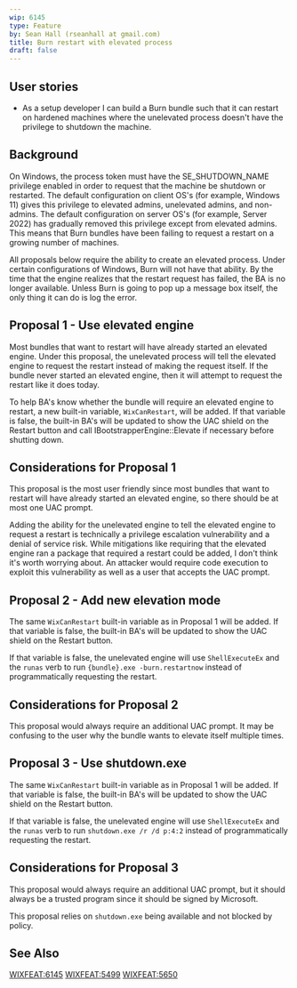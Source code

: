 ```yaml
---
wip: 6145
type: Feature
by: Sean Hall (rseanhall at gmail.com)
title: Burn restart with elevated process
draft: false
---
```


## User stories

* As a setup developer I can build a Burn bundle such that it can restart on hardened machines where the unelevated process doesn't have the privilege to shutdown the machine.


## Background

On Windows, the process token must have the SE_SHUTDOWN_NAME privilege enabled in order to request that the machine be shutdown or restarted.
The default configuration on client OS's (for example, Windows 11) gives this privilege to elevated admins, unelevated admins, and non-admins.
The default configuration on server OS's (for example, Server 2022) has gradually removed this privilege except from elevated admins.
This means that Burn bundles have been failing to request a restart on a growing number of machines.

All proposals below require the ability to create an elevated process.
Under certain configurations of Windows, Burn will not have that ability.
By the time that the engine realizes that the restart request has failed, the BA is no longer available.
Unless Burn is going to pop up a message box itself, the only thing it can do is log the error.


## Proposal 1 - Use elevated engine

Most bundles that want to restart will have already started an elevated engine.
Under this proposal, the unelevated process will tell the elevated engine to request the restart instead of making the request itself.
If the bundle never started an elevated engine, then it will attempt to request the restart like it does today.

To help BA's know whether the bundle will require an elevated engine to restart, a new built-in variable, `WixCanRestart`, will be added.
If that variable is false, the built-in BA's will be updated to show the UAC shield on the Restart button and call IBootstrapperEngine::Elevate if necessary before shutting down.

## Considerations for Proposal 1

This proposal is the most user friendly since most bundles that want to restart will have already started an elevated engine, so there should be at most one UAC prompt.

Adding the ability for the unelevated engine to tell the elevated engine to request a restart is technically a privilege escalation vulnerability and a denial of service risk.
While mitigations like requiring that the elevated engine ran a package that required a restart could be added, I don't think it's worth worrying about.
An attacker would require code execution to exploit this vulnerability as well as a user that accepts the UAC prompt.


## Proposal 2 - Add new elevation mode

The same `WixCanRestart` built-in variable as in Proposal 1 will be added.
If that variable is false, the built-in BA's will be updated to show the UAC shield on the Restart button.

If that variable is false, the unelevated engine will use `ShellExecuteEx` and the `runas` verb to run `{bundle}.exe -burn.restartnow` instead of programmatically requesting the restart.


## Considerations for Proposal 2

This proposal would always require an additional UAC prompt.
It may be confusing to the user why the bundle wants to elevate itself multiple times.


## Proposal 3 - Use shutdown.exe

The same `WixCanRestart` built-in variable as in Proposal 1 will be added.
If that variable is false, the built-in BA's will be updated to show the UAC shield on the Restart button.

If that variable is false, the unelevated engine will use `ShellExecuteEx` and the `runas` verb to run `shutdown.exe /r /d p:4:2` instead of programmatically requesting the restart.


## Considerations for Proposal 3

This proposal would always require an additional UAC prompt, but it should always be a trusted program since it should be signed by Microsoft.

This proposal relies on `shutdown.exe` being available and not blocked by policy.


## See Also

[WIXFEAT:6145](http://github.com/wixtoolset/issues/issues/6145)
[WIXFEAT:5499](http://github.com/wixtoolset/issues/issues/5499)
[WIXFEAT:5650](http://github.com/wixtoolset/issues/issues/5650)
